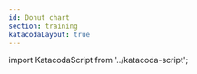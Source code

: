 ```yaml
---
id: Donut chart
section: training
katacodaLayout: true
---
```


import KatacodaScript from '../katacoda-script';

<KatacodaScript katacodaId="react-charts/donut-chart" />
